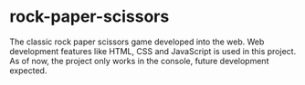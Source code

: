 # rock-paper-scissors

The classic rock paper scissors game developed into the web. Web development features like HTML, CSS and JavaScript is used in this project. As of now, the project only works in the console, future development expected.
